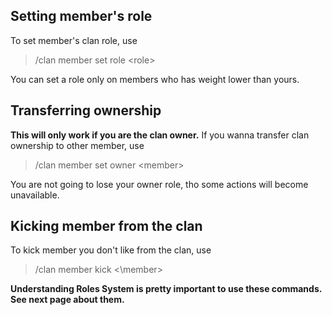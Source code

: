 ## Setting member's role

To set member's clan role, use
> /clan member set role <role\>

You can set a role only on members who has weight lower than yours.

## Transferring ownership
**This will only work if you are the clan owner.**
If you wanna transfer clan ownership to other member, use
> /clan member set owner <member\>

You are not going to lose your owner role, tho some actions will become unavailable.

## Kicking member from the clan
To kick member you don't like from the clan, use
> /clan member kick <\member>

**Understanding Roles System is pretty important to use these commands. See next page about them.**


